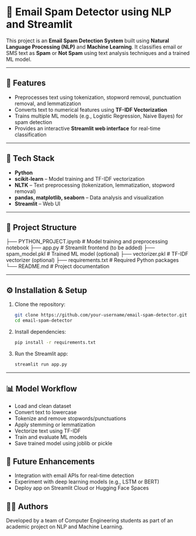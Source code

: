 # 📧 Email Spam Detector using NLP and Streamlit

This project is an **Email Spam Detection System** built using **Natural Language Processing (NLP)** and **Machine Learning**. It classifies email or SMS text as **Spam** or **Not Spam** using text analysis techniques and a trained ML model.

---

## 🚀 Features
- Preprocesses text using tokenization, stopword removal, punctuation removal, and lemmatization  
- Converts text to numerical features using **TF-IDF Vectorization**  
- Trains multiple ML models (e.g., Logistic Regression, Naive Bayes) for spam detection  
- Provides an interactive **Streamlit web interface** for real-time classification  

---

## 🧠 Tech Stack
- **Python**
- **scikit-learn** – Model training and TF-IDF vectorization  
- **NLTK** – Text preprocessing (tokenization, lemmatization, stopword removal)  
- **pandas, matplotlib, seaborn** – Data analysis and visualization  
- **Streamlit** – Web UI  

---

## 📂 Project Structure
├── PYTHON_PROJECT.ipynb # Model training and preprocessing notebook
├── app.py # Streamlit frontend (to be added)
├── spam_model.pkl # Trained ML model (optional)
├── vectorizer.pkl # TF-IDF vectorizer (optional)
├── requirements.txt # Required Python packages
└── README.md # Project documentation

---

## ⚙️ Installation & Setup
1. Clone the repository:
   ```bash
   git clone https://github.com/your-username/email-spam-detector.git
   cd email-spam-detector

2. Install dependencies:
   ```bash
   pip install -r requirements.txt

3. Run the Streamlit app:
    ```bash
    streamlit run app.py

---

## 📊 Model Workflow
- Load and clean dataset
- Convert text to lowercase
- Tokenize and remove stopwords/punctuations
- Apply stemming or lemmatization
- Vectorize text using TF-IDF
- Train and evaluate ML models
- Save trained model using joblib or pickle

## 🧩 Future Enhancements
- Integration with email APIs for real-time detection
- Experiment with deep learning models (e.g., LSTM or BERT)
- Deploy app on Streamlit Cloud or Hugging Face Spaces

## 👨‍💻 Authors
Developed by a team of Computer Engineering students as part of an academic project on NLP and Machine Learning.